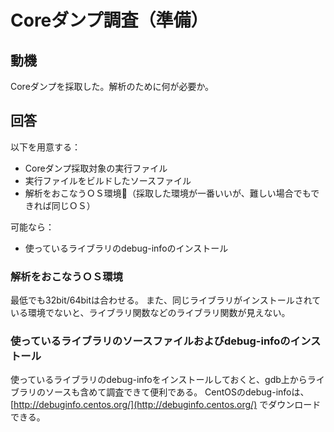 # Coreダンプ調査（準備）

## 動機
Coreダンプを採取した。解析のために何が必要か。

## 回答
以下を用意する：
- Coreダンプ採取対象の実行ファイル
- 実行ファイルをビルドしたソースファイル
- 解析をおこなうＯＳ環境（採取した環境が一番いいが、難しい場合でもできれば同じＯＳ）

可能なら：
- 使っているライブラリのdebug-infoのインストール

### 解析をおこなうＯＳ環境
最低でも32bit/64bitは合わせる。
また、同じライブラリがインストールされている環境でないと、ライブラリ関数などのライブラリ関数が見えない。

### 使っているライブラリのソースファイルおよびdebug-infoのインストール
使っているライブラリのdebug-infoをインストールしておくと、gdb上からライブラリのソースも含めて調査できて便利である。
CentOSのdebug-infoは、[http://debuginfo.centos.org/](http://debuginfo.centos.org/) でダウンロードできる。
